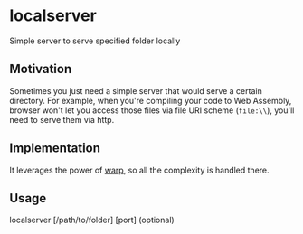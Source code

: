 # localserver
Simple server to serve specified folder locally

## Motivation

Sometimes you just need a simple server that would serve a certain directory. For example, when you're compiling your code to Web Assembly, browser won't let you access those files via file URI scheme (```file:\\```), you'll need to serve them via http.

## Implementation

It leverages the power of [warp](https://github.com/seanmonstar/warp), so all the complexity is handled there.

## Usage

localserver [/path/to/folder] [port] (optional)
